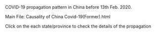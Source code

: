 COVID-19 propagation pattern in China before 13th Feb. 2020.

Main File: Causality of China Covid-19(Former).html

Click on the each state/province to check the details of the propagation

